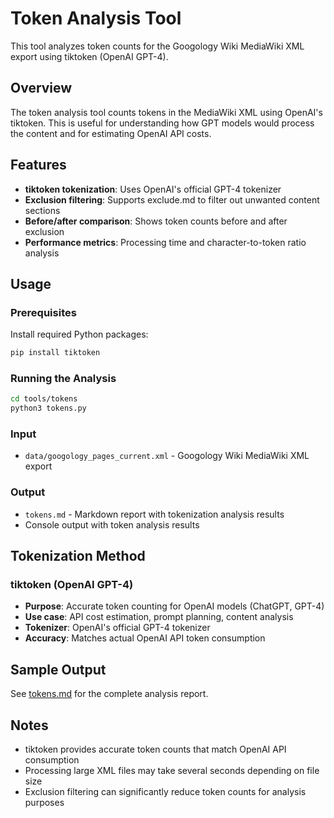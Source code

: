 # Token Analysis Tool

This tool analyzes token counts for the Googology Wiki MediaWiki XML export using tiktoken (OpenAI GPT-4).

## Overview

The token analysis tool counts tokens in the MediaWiki XML using OpenAI's tiktoken. This is useful for understanding how GPT models would process the content and for estimating OpenAI API costs.

## Features

- **tiktoken tokenization**: Uses OpenAI's official GPT-4 tokenizer
- **Exclusion filtering**: Supports exclude.md to filter out unwanted content sections
- **Before/after comparison**: Shows token counts before and after exclusion
- **Performance metrics**: Processing time and character-to-token ratio analysis

## Usage

### Prerequisites

Install required Python packages:

```bash
pip install tiktoken
```

### Running the Analysis

```bash
cd tools/tokens
python3 tokens.py
```

### Input

- `data/googology_pages_current.xml` - Googology Wiki MediaWiki XML export

### Output

- `tokens.md` - Markdown report with tokenization analysis results
- Console output with token analysis results

## Tokenization Method

### tiktoken (OpenAI GPT-4)
- **Purpose**: Accurate token counting for OpenAI models (ChatGPT, GPT-4)
- **Use case**: API cost estimation, prompt planning, content analysis
- **Tokenizer**: OpenAI's official GPT-4 tokenizer
- **Accuracy**: Matches actual OpenAI API token consumption

## Sample Output

See [tokens.md](tokens.md) for the complete analysis report.

## Notes

- tiktoken provides accurate token counts that match OpenAI API consumption
- Processing large XML files may take several seconds depending on file size
- Exclusion filtering can significantly reduce token counts for analysis purposes